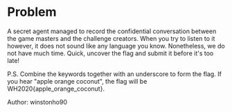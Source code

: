 # Problem

A secret agent managed to record the confidential conversation between the game masters and the challenge creators. When you try to listen to it however, it does not sound like any language you know. Nonetheless, we do not have much time. Quick, uncover the flag and submit it before it's too late!

P.S. Combine the keywords together with an underscore to form the flag. If you hear "apple orange coconut", the flag will be WH2020{apple_orange_coconut}.

Author: winstonho90
